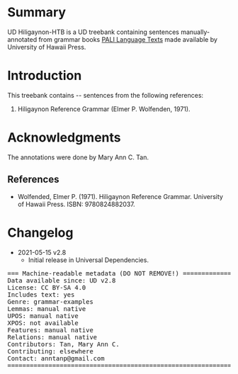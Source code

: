 # Summary

UD Hiligaynon-HTB is a UD treebank containing sentences manually-annotated from grammar books [PALI Language Texts](https://www.hawaiiopen.org/bookseries/pali-language-texts-philippines/) made available by University of Hawaii Press.

# Introduction

This treebank contains -- sentences from the following references:
1.  Hiligaynon Reference Grammar (Elmer P. Wolfenden, 1971).


# Acknowledgments

The annotations were done by Mary Ann C. Tan.

## References

* Wolfended, Elmer P. (1971). Hiligaynon Reference Grammar. University of Hawaii Press. ISBN: 9780824882037.  


# Changelog

* 2021-05-15 v2.8
  * Initial release in Universal Dependencies.


<pre>
=== Machine-readable metadata (DO NOT REMOVE!) ================================
Data available since: UD v2.8
License: CC BY-SA 4.0
Includes text: yes
Genre: grammar-examples
Lemmas: manual native
UPOS: manual native
XPOS: not available
Features: manual native
Relations: manual native
Contributors: Tan, Mary Ann C.
Contributing: elsewhere
Contact: anntanp@gmail.com
===============================================================================
</pre>
